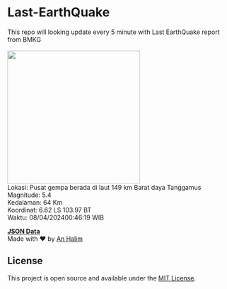 # Last-EarthQuake
This repo will looking update every 5 minute with Last EarthQuake report from BMKG
<br>
<br>
<img src="https://static.bmkg.go.id/20240408004619.mmi.jpg" width="300"/>
<br>
Lokasi: Pusat gempa berada di laut 149 km Barat daya Tanggamus <br>
Magnitude: 5.4 <br>
Kedalaman: 64 Km <br>
Koordinat: 6.62 LS 103.97 BT <br>
Waktu: 08/04/202400:46:19 WIB <br>

<a href="./data/data.json">**JSON Data**</a>
<br>
Made with ❤️ by <a href="https://github.com/an-halim">An Halim</a>
## License

This project is open source and available under the [MIT License](LICENSE).
